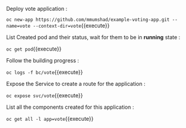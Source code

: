 
Deploy vote application : 


`oc new-app https://github.com/mmumshad/example-voting-app.git --name=vote --context-dir=vote`{{execute}}


List Created pod and their status, wait for them to be in **running** state :

`oc get pod`{{execute}}

Follow the building progress : 

`oc logs -f bc/vote`{{execute}}

Expose the Service to create a route for the application : 


`oc expose svc/vote`{{execute}}


List all the components created for this application : 


`oc get all -l app=vote`{{execute}}


